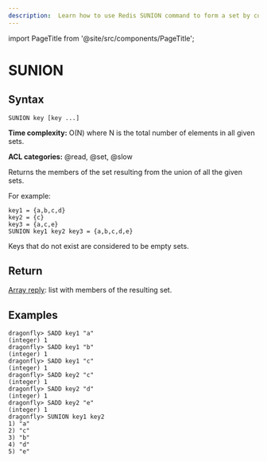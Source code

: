 ```yaml
---
description:  Learn how to use Redis SUNION command to form a set by combining other sets.
---
```


import PageTitle from '@site/src/components/PageTitle';

# SUNION

<PageTitle title="Redis SUNION Command (Documentation) | Dragonfly" />

## Syntax

    SUNION key [key ...]

**Time complexity:** O(N) where N is the total number of elements in all given sets.

**ACL categories:** @read, @set, @slow

Returns the members of the set resulting from the union of all the given sets.

For example:

```
key1 = {a,b,c,d}
key2 = {c}
key3 = {a,c,e}
SUNION key1 key2 key3 = {a,b,c,d,e}
```

Keys that do not exist are considered to be empty sets.

## Return

[Array reply](https://redis.io/docs/latest/develop/reference/protocol-spec/#arrays): list with members of the resulting set.

## Examples

```shell
dragonfly> SADD key1 "a"
(integer) 1
dragonfly> SADD key1 "b"
(integer) 1
dragonfly> SADD key1 "c"
(integer) 1
dragonfly> SADD key2 "c"
(integer) 1
dragonfly> SADD key2 "d"
(integer) 1
dragonfly> SADD key2 "e"
(integer) 1
dragonfly> SUNION key1 key2
1) "a"
2) "c"
3) "b"
4) "d"
5) "e"
```
